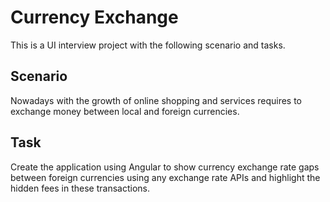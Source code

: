 # Currency Exchange

This is a UI interview project with the following scenario and tasks.

## Scenario
Nowadays with the growth of online shopping and services requires to exchange
money between local and foreign currencies.

## Task
Create the application using Angular to show currency exchange rate gaps between
foreign currencies using any exchange rate APIs and highlight the hidden fees in
these transactions.

